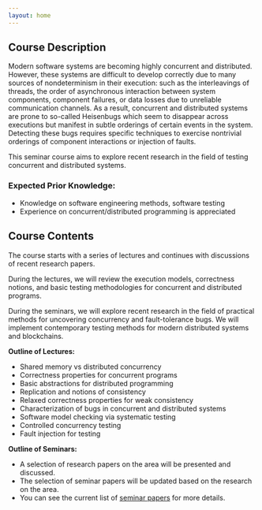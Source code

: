 ```yaml
---
layout: home
---
```


## Course Description

Modern software systems are becoming highly concurrent and distributed. However, these systems are difficult to develop correctly due to many sources of nondeterminism in their execution: such as the interleavings of threads, the order of asynchronous interaction between system components, component failures, or data losses due to unreliable communication channels. As a result, concurrent and distributed systems are prone to so-called Heisenbugs which seem to disappear across executions but manifest in subtle orderings of certain events in the system. Detecting these bugs requires specific techniques to exercise nontrivial orderings of component interactions or injection of faults. 


This seminar course aims to explore recent research in the field of testing concurrent and distributed systems. 


### Expected Prior Knowledge:
- Knowledge on software engineering methods, software testing
- Experience on concurrent/distributed programming is appreciated


## Course Contents

The course starts with a series of lectures and continues with discussions of recent research papers.

During the lectures, we will review the execution models, correctness notions, and basic testing methodologies for concurrent and distributed programs. 

During the seminars, we will explore recent research in the field of practical methods for uncovering concurrency and fault-tolerance bugs. We will implement contemporary testing methods for modern distributed systems and blockchains.
 

**Outline of Lectures:**  
- Shared memory vs distributed concurrency  
- Correctness properties for concurrent programs  
- Basic abstractions for distributed programming  
- Replication and notions of consistency  
- Relaxed correctness properties for weak consistency   
- Characterization of bugs in concurrent and distributed systems  
- Software model checking via systematic testing  
- Controlled concurrency testing  
- Fault injection for testing 
 

**Outline of Seminars:**  
- A selection of research papers on the area will be presented and discussed.
- The selection of seminar papers will be updated based on the research on the area.  
- You can see the current list of [seminar papers](./papers) for more details.

 


